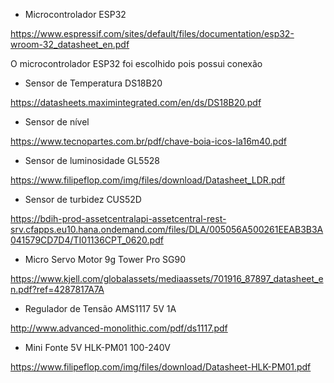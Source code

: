 - Microcontrolador ESP32

https://www.espressif.com/sites/default/files/documentation/esp32-wroom-32_datasheet_en.pdf

O microcontrolador ESP32 foi escolhido pois possui conexão 

- Sensor de Temperatura DS18B20

https://datasheets.maximintegrated.com/en/ds/DS18B20.pdf

- Sensor de nível 

https://www.tecnopartes.com.br/pdf/chave-boia-icos-la16m40.pdf

- Sensor de luminosidade GL5528

https://www.filipeflop.com/img/files/download/Datasheet_LDR.pdf

- Sensor de turbidez CUS52D 

https://bdih-prod-assetcentralapi-assetcentral-rest-srv.cfapps.eu10.hana.ondemand.com/files/DLA/005056A500261EEAB3B3A041579CD7D4/TI01136CPT_0620.pdf

- Micro Servo Motor 9g Tower Pro SG90

https://www.kjell.com/globalassets/mediaassets/701916_87897_datasheet_en.pdf?ref=4287817A7A

- Regulador de Tensão AMS1117 5V 1A

http://www.advanced-monolithic.com/pdf/ds1117.pdf

- Mini Fonte 5V HLK-PM01 100-240V

https://www.filipeflop.com/img/files/download/Datasheet-HLK-PM01.pdf
